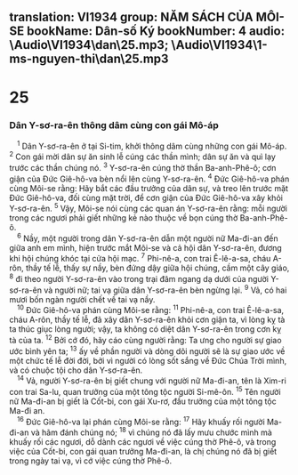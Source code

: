 translation: VI1934
group: NĂM SÁCH CỦA MÔI-SE
bookName: Dân-số Ký 
bookNumber: 4
audio: \Audio\VI1934\dan\25.mp3; \Audio\VI1934\1-ms-nguyen-thi\dan\25.mp3
-------

<div class="title"><h1>25</h1><h3>Dân Y-sơ-ra-ên thông dâm cùng con gái Mô-áp</h3></div>
<span class="verse dan_25_1"> <sup>1</sup> Dân Y-sơ-ra-ên ở tại Si-tim, khởi thông dâm cùng những con gái Mô-áp. </span>
<span class="verse dan_25_2"><sup>2</sup> Con gái mời dân sự ăn sinh lễ cúng các thần mình; dân sự ăn và quì lạy trước các thần chúng nó. </span>
<span class="verse dan_25_3"><sup>3</sup> Y-sơ-ra-ên cúng thờ thần Ba-anh-Phê-ô; cơn giận của Đức Giê-hô-va bèn nổi lên cùng Y-sơ-ra-ên. </span>
<span class="verse dan_25_4"><sup>4</sup> Đức Giê-hô-va phán cùng Môi-se rằng: Hãy bắt các đầu trưởng của dân sự, và treo lên trước mặt Đức Giê-hô-va, đối cùng mặt trời, để cơn giận của Đức Giê-hô-va xây khỏi Y-sơ-ra-ên. </span>
<span class="verse dan_25_5"><sup>5</sup> Vậy, Môi-se nói cùng các quan án Y-sơ-ra-ên rằng: mỗi người trong các ngươi phải giết những kẻ nào thuộc về bọn cúng thờ Ba-anh-Phê-ô. <br/></span>
<span class="verse dan_25_6"> <sup>6</sup> Nầy, một người trong dân Y-sơ-ra-ên dẫn một người nữ Ma-đi-an đến giữa anh em mình, hiện trước mắt Môi-se và cả hội dân Y-sơ-ra-ên, đương khi hội chúng khóc tại cửa hội mạc. </span>
<span class="verse dan_25_7"><sup>7</sup> Phi-nê-a, con trai Ê-lê-a-sa, cháu A-rôn, thầy tế lễ, thấy sự nầy, bèn đứng dậy giữa hội chúng, cầm một cây giáo, </span>
<span class="verse dan_25_8"><sup>8</sup> đi theo người Y-sơ-ra-ên vào trong trại đâm ngang dạ dưới của người Y-sơ-ra-ên và người nữ; tai vạ giữa dân Y-sơ-ra-ên bèn ngừng lại. </span>
<span class="verse dan_25_9"><sup>9</sup> Vả, có hai mươi bốn ngàn người chết về tai vạ nầy. <br/></span>
<span class="verse dan_25_10"> <sup>10</sup> Đức Giê-hô-va phán cùng Môi-se rằng: </span>
<span class="verse dan_25_11"><sup>11</sup> Phi-nê-a, con trai Ê-lê-a-sa, cháu A-rôn, thầy tế lễ, đã xây dân Y-sơ-ra-ên khỏi cơn giận ta, vì lòng kỵ tà ta thúc giục lòng người; vậy, ta không có diệt dân Y-sơ-ra-ên trong cơn kỵ tà của ta. </span>
<span class="verse dan_25_12"><sup>12</sup> Bởi cớ đó, hãy cáo cùng người rằng: Ta ưng cho người sự giao ước bình yên ta; </span>
<span class="verse dan_25_13"><sup>13</sup> ấy về phần người và dòng dõi người sẽ là sự giao ước về một chức tế lễ đời đời, bởi vì người có lòng sốt sắng về Đức Chúa Trời mình, và có chuộc tội cho dân Y-sơ-ra-ên. <br/></span>
<span class="verse dan_25_14"> <sup>14</sup> Vả, người Y-sơ-ra-ên bị giết chung với người nữ Ma-đi-an, tên là Xim-ri con trai Sa-lu, quan trưởng của một tông tộc người Si-mê-ôn. </span>
<span class="verse dan_25_15"><sup>15</sup> Tên người nữ Ma-đi-an bị giết là Cốt-bi, con gái Xu-rơ, đầu trưởng của một tông tộc Ma-đi an. <br/></span>
<span class="verse dan_25_16"> <sup>16</sup> Đức Giê-hô-va lại phán cùng Môi-se rằng: </span>
<span class="verse dan_25_17"><sup>17</sup> Hãy khuấy rối người Ma-đi-an và hãm đánh chúng nó; </span>
<span class="verse dan_25_18"><sup>18</sup> vì chúng nó đã lấy mưu chước mình mà khuấy rối các ngươi, dỗ dành các ngươi về việc cúng thờ Phê-ô, và trong việc của Cốt-bi, con gái quan trưởng Ma-đi-an, là chị chúng nó đã bị giết trong ngày tai vạ, vì cớ việc cúng thờ Phê-ô. <br/></span>
